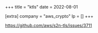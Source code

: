 +++
title = "ktls"
date = 2022-08-01

[extra]
company = "aws_crypto"
lp = []
+++

https://github.com/aws/s2n-tls/issues/3711

